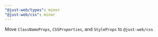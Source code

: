 ```yaml
---
"@just-web/types": minor
"@just-web/css": minor
---
```


Move `ClassNameProps`, `CSSProperties`, and `StyleProps` to `@just-web/css`
